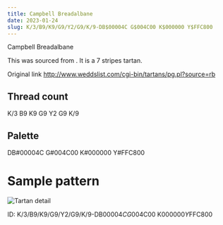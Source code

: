 ```yaml
---
title: Campbell Breadalbane
date: 2023-01-24
slug: K/3/B9/K9/G9/Y2/G9/K/9-DB$00004C G$004C00 K$000000 Y$FFC800
---
```

Campbell Breadalbane

This was sourced from <no value>.  It is a 7 stripes tartan.

Original link http://www.weddslist.com/cgi-bin/tartans/pg.pl?source=rb

## Thread count
K/3 B9 K9 G9 Y2 G9 K/9

## Palette
DB#00004C G#004C00 K#000000 Y#FFC800

# Sample pattern

![Tartan detail](tartan.png "K/3 B9 K9 G9 Y2 G9 K/9 tartan")

ID: K/3/B9/K9/G9/Y2/G9/K/9-DB$00004C G$004C00 K$000000 Y$FFC800